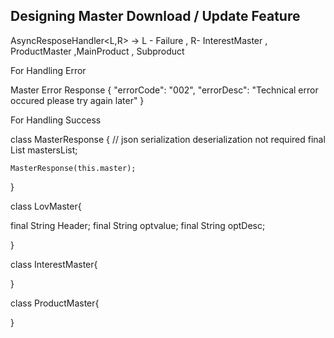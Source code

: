 ## Designing Master Download / Update Feature

AsyncResposeHandler<L,R> -> L - Failure , R- InterestMaster , ProductMaster ,MainProduct , Subproduct

For Handling Error

Master Error Response
{
"errorCode": "002",
"errorDesc": "Technical error occured please try again later"
}

For Handling Success

class MasterResponse<T> {
// json serialization deserialization not required
final List<T> mastersList;

    MasterResponse(this.master);

}

class LovMaster{

<!--
 "Header": "IrrigationNew",
                "optvalue": "1",
                "optDesc": "River"
 -->

final String Header;
final String optvalue;
final String optDesc;

}

class InterestMaster{

}

class ProductMaster{

}
